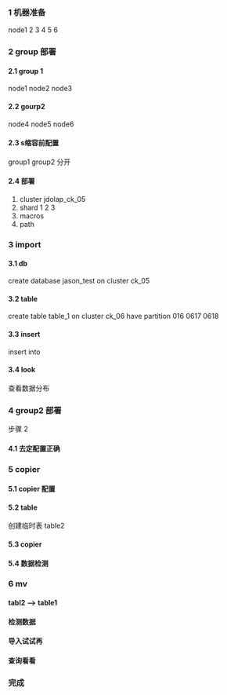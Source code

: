 ### 1 机器准备
node1 2 3 4 5 6 

### 2 group 部署

#### 2.1 group 1 

node1 node2 node3

#### 2.2 gourp2

node4 node5 node6

#### 2.3 s缩容前配置

group1 group2 分开

#### 2.4 部署

1. cluster jdolap_ck_05
2. shard 1 2 3
3. macros
4. path

### 3 import

#### 3.1 db

create database jason_test on cluster ck_05

#### 3.2 table

create table table_1 on cluster ck_06 have partition 016 0617 0618

#### 3.3 insert

insert into 

#### 3.4 look

查看数据分布

### 4 group2 部署

步骤 2

#### 4.1 去定配置正确

### 5 copier

#### 5.1 copier 配置 

#### 5.2 table

创建临时表 table2

#### 5.3 copier

#### 5.4 数据检测

### 6 mv

#### tabl2 --> table1

#### 检测数据

#### 导入试试再

#### 查询看看

### 完成

